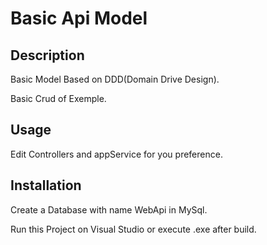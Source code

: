 # Basic Api Model

## Description

Basic Model Based on DDD(Domain Drive Design).

Basic Crud of Exemple.

## Usage

Edit Controllers and appService for you preference.

## Installation

Create a Database with name WebApi in MySql.

Run this Project on Visual Studio or execute .exe after build.
